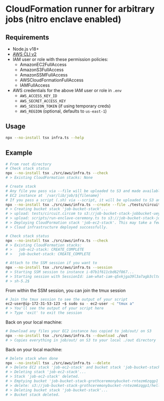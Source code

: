 # CloudFormation runner for arbitrary jobs (nitro enclave enabled)

## Requirements
- Node.js v18+
- [AWS CLI v2](https://docs.aws.amazon.com/cli/latest/userguide/getting-started-install.html)
- IAM user or role with these permission policies:
	- AmazonEC2FullAccess
	- AmazonS3FullAccess
	- AmazonSSMFullAccess
	- AWSCloudFormationFullAccess
	- IAMFullAccess
- AWS credentials for the above IAM user or role in `.env`
	- `AWS_ACCESS_KEY_ID`
	- `AWS_SECRET_ACCESS_KEY`
	- `AWS_SESSION_TOKEN` (if using temporary creds)
	- `AWS_REGION` (optional, defaults to `us-east-1`)

## Usage

```bash
npx --no-install tsx infra.ts --help
```

## Example

```bash
# From root directory
# Check stack status
npx --no-install tsx ./src/aws/infra.ts --check
# > Existing CloudFormation stacks: None

# Create stack
# Any file you pass via --file will be uploaded to S3 and made available to the 
# EC2 instance at `/var/lib/job/${filename}`
# If you pass a script (.sh) via --script, it will be uploaded to S3 and executed on the EC2 instance as root on bootup
npx --no-install tsx ./src/aws/infra.ts --create --file ./tests/circuit.circom --script ./scripts/run-ceremony.sh
# > Creating bucket stack 'job-bucket-stack'...
# > upload: tests/circuit.circom to s3://job-bucket-stack-jobbucket-ueyfllwekgqk/circuit.circom
# > upload: scripts/run-enclave-ceremony.ts to s3://job-bucket-stack-jobbucket-ueyfllwekgqk/run-enclave-ceremony.ts
# > Deploying CloudFormation stack 'job-ec2-stack'. This may take a few minutes...
# > Cloud infrastructure deployed successfully.

# Check stack status
npx --no-install tsx ./src/aws/infra.ts --check
# > Existing CloudFormation stacks:
# >   job-ec2-stack: CREATE_COMPLETE
# >   job-bucket-stack: CREATE_COMPLETE

# Attach to the SSM session if you want to
npx --no-install tsx ./src/aws/infra.ts --session
# > Starting SSM session to instance i-07b1f611cbd62f867...
# > Starting session with SessionId: iam-what-iam-q5xkjga39l3a7agb3cltdgf8oq
# > sh-5.2$ 
```

From within the SSM session, you can join the tmux session
```bash
# Join the tmux session to see the output of your script
ec2-user@ip-172-31-53-123 ~$ sudo su - ec2-user -c "tmux a"
# > You'll see the output of your script here 
# > Type 'exit' to exit the session
```

Back on your local machine:
```bash
# Download any files your EC2 instance has copied to job/out/ on S3
npx --no-install tsx ./src/aws/infra.ts --download ./out
# > Copies everything in job/out/ on S3 to your local ./out directory
```

Back on your local machine:
```bash
# Delete stack when done
npx --no-install tsx ./src/aws/infra.ts --delete
# > Delete EC2 stack 'job-ec2-stack' and bucket stack 'job-bucket-stack'? [y/N] y
# > Deleting stack 'job-ec2-stack'...
# > Stack 'job-ec2-stack' deleted.
# > Emptying bucket 'job-bucket-stack-grothceremonybucket-rntezm6zqgp1'...
# > delete: s3://job-bucket-stack-grothceremonybucket-rntezm6zqgp1/hello-world.sh
# > Deleting bucket stack 'job-bucket-stack'...
# > Bucket stack deleted.
```
